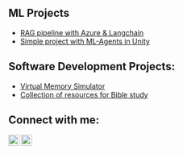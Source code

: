 <h2>ML Projects</h2>

  - [RAG pipeline with Azure & Langchain](https://github.com/mihailazar1/Langchain-RAG-Pipeline)
  - [Simple project with ML-Agents in Unity](https://github.com/mihailazar1/simple-environment-ml-agents)

<h2>Software Development Projects:</h2>

  - [Virtual Memory Simulator](https://github.com/mihailazar1/Virtual-Memory-Simulator)
  - [Collection of resources for Bible study](https://github.com/mihailazar1/Bible-Study-Resources)


  

<h2>Connect with me:</h2>


[<img align="left" alt="Mihai Lazar | LinkedIn" width="22px" src="https://cdn.jsdelivr.net/npm/simple-icons@v3/icons/linkedin.svg" />][linkedin]
[<img align="left" alt="Mihai Lazar | Kaggle" width="22px" src="https://cdn.iconscout.com/icon/free/png-512/free-kaggle-3628281-3031974.png?f=webp&w=512"/>][kaggle]


[linkedin]: https://www.linkedin.com/in/mihai-lazar1/
[kaggle]: https://www.kaggle.com/catalinmihailazar
